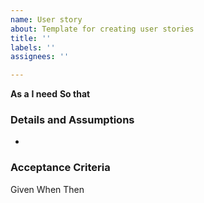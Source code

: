 ```yaml
---
name: User story
about: Template for creating user stories
title: ''
labels: ''
assignees: ''

---
```


**As a** 
**I need** 
**So that** 
   
 ### Details and Assumptions
 * 
   
 ### Acceptance Criteria  
 Given 
 When 
 Then
